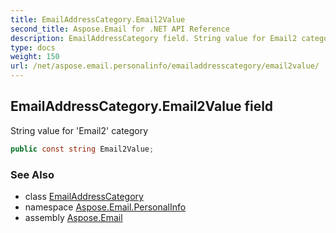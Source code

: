 ```yaml
---
title: EmailAddressCategory.Email2Value
second_title: Aspose.Email for .NET API Reference
description: EmailAddressCategory field. String value for Email2 category
type: docs
weight: 150
url: /net/aspose.email.personalinfo/emailaddresscategory/email2value/
---
```

## EmailAddressCategory.Email2Value field

String value for 'Email2' category

```csharp
public const string Email2Value;
```

### See Also

* class [EmailAddressCategory](../)
* namespace [Aspose.Email.PersonalInfo](../../emailaddresscategory/)
* assembly [Aspose.Email](../../../)


